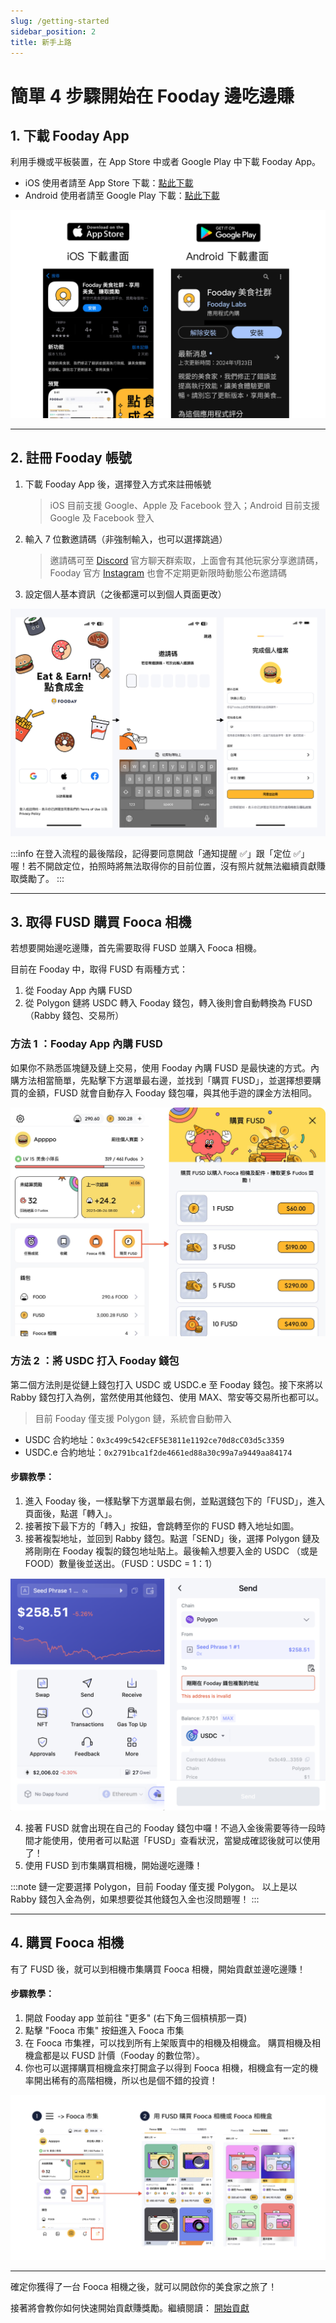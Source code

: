 ```yaml
---
slug: /getting-started
sidebar_position: 2
title: 新手上路
---
```


# 簡單 4 步驟開始在 Fooday 邊吃邊賺

## 1. 下載 Fooday App

利用手機或平板裝置，在 App Store 中或者 Google Play 中下載 Fooday App。

* iOS 使用者請至 App Store 下載：[點此下載](https://itunes.apple.com/app/id6456410353)
* Android 使用者請至 Google Play 下載：[點此下載](https://play.google.com/store/apps/details?id=org.foodaylabs.fooday)

![App download](./app_download.jpg)
***

## 2. 註冊 Fooday 帳號

1. 下載 Fooday App 後，選擇登入方式來註冊帳號

    > iOS 目前支援 Google、Apple 及 Facebook 登入；Android 目前支援 Google 及 Facebook 登入

2. 輸入 7 位數邀請碼（非強制輸入，也可以選擇跳過）

    > 邀請碼可至 [Discord](https://discord.gg/6Q3Xa7fRV4) 官方聊天群索取，上面會有其他玩家分享邀請碼，Fooday 官方 [Instagram](https://www.instagram.com/fooday.app) 也會不定期更新限時動態公布邀請碼

3. 設定個人基本資訊（之後都還可以到個人頁面更改）

![註冊流程](./onboarding_flow.jpg)

:::info
在登入流程的最後階段，記得要同意開啟「通知提醒 ✅」跟「定位 ✅」喔！若不開啟定位，拍照時將無法取得你的目前位置，沒有照片就無法繼續貢獻賺取獎勵了。
:::

***

## 3. 取得 FUSD 購買 Fooca 相機

若想要開始邊吃邊賺，首先需要取得 FUSD 並購入 Fooca 相機。

目前在 Fooday 中，取得 FUSD 有兩種方式：
1. 從 Fooday App 內購 FUSD
2. 從 Polygon 鏈將 USDC 轉入 Fooday 錢包，轉入後則會自動轉換為 FUSD（Rabby 錢包、交易所）

### 方法 1 ：Fooday App 內購 FUSD 

如果你不熟悉區塊鏈及鏈上交易，使用 Fooday 內購 FUSD 是最快速的方式。內購方法相當簡單，先點擊下方選單最右邊，並找到「購買 FUSD」，並選擇想要購買的金額，FUSD 就會自動存入 Fooday 錢包囉，與其他手遊的課金方法相同。

![App 內購 FUSD](./in-app-purchase.jpg)


### 方法 2 ：將 USDC 打入 Fooday 錢包

第二個方法則是從鏈上錢包打入 USDC 或 USDC.e 至 Fooday 錢包。接下來將以 Rabby 錢包打入為例，當然使用其他錢包、使用 MAX、幣安等交易所也都可以。

> 目前 Fooday 僅支援 Polygon 鏈，系統會自動帶入

* USDC 合約地址：`0x3c499c542cEF5E3811e1192ce70d8cC03d5c3359`  
* USDC.e 合約地址：`0x2791bca1f2de4661ed88a30c99a7a9449aa84174`

#### 步驟教學：
1. 進入 Fooday 後，一樣點擊下方選單最右側，並點選錢包下的「FUSD」，進入頁面後，點選「轉入」。
2. 接著按下最下方的「轉入」按鈕，會跳轉至你的 FUSD 轉入地址如圖。  
3. 接著複製地址，並回到 Rabby 錢包。點選「SEND」後，選擇 Polygon 鏈及將剛剛在 Fooday 複製的錢包地址貼上。最後輸入想要入金的 USDC （或是 FOOD）數量後並送出。（FUSD：USDC = 1：1）

![Rabby 入金](./rabby_deposit.png)

4. 接著 FUSD 就會出現在自己的 Fooday 錢包中囉！不過入金後需要等待一段時間才能使用，使用者可以點選「FUSD」查看狀況，當變成確認後就可以使用了！  
5. 使用 FUSD 到市集購買相機，開始邊吃邊賺！  

:::note
鏈一定要選擇 Polygon，目前 Fooday 僅支援 Polygon。
以上是以 Rabby 錢包入金為例，如果想要從其他錢包入金也沒問題喔！
:::

***

## 4. 購買 Fooca 相機

有了 FUSD 後，就可以到相機市集購買 Fooca 相機，開始貢獻並邊吃邊賺！

#### 步驟教學：

1. 開啟 Fooday app 並前往 "更多" (右下角三個槓槓那一頁)
2. 點擊 "Fooca 市集" 按鈕進入 Fooca 市集
3. 在 Fooca 市集裡，可以找到所有上架販賣中的相機及相機盒。 購買相機及相機盒都是以 FUSD 計價（Fooday 的數位幣）。
4. 你也可以選擇購買相機盒來打開盒子以得到 Fooca 相機，相機盒有一定的機率開出稀有的高階相機，所以也是個不錯的投資！

![Fooca 市集](./acquire_fooca1.jpg)

***

確定你獲得了一台 Fooca 相機之後，就可以開啟你的美食家之旅了！

接著將會教你如何快速開始貢獻賺獎勵。繼續閱讀： [開始貢獻](/start-contribute)